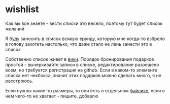 # wishlist
Как вы все знаете - вести списки это весело, поэтому тут будет список желаний

Я буду заносить в список всякую ерунду, которую мне когда-то взбрело в голову захотеть настолько, что даже стало не лень занести это в список

Собственно список живет в [вики](https://github.com/kudrevatykh/wishlist/wiki). Порядок бронирования подарков простой - вычеркивайте записи в списке, редактирование разрешено всем, но требуется регистрация на github. Если в каком-то элементе списка нет чекбокса, значит этих подарков можно сделать много, я не расстроюсь.

Если нужны какие-то размеры, то они есть в отдельном [файлике](https://github.com/kudrevatykh/wishlist/blob/master/anthropometry.md), если в нем чего-то не хватает - пишите, добавлю
